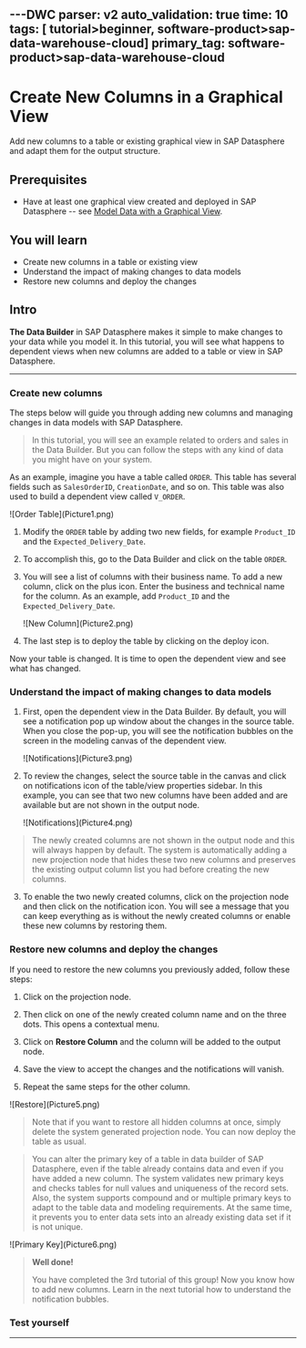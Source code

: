 ---DWC
parser: v2
auto_validation: true
time: 10
tags: [ tutorial>beginner, software-product>sap-data-warehouse-cloud]
primary_tag: software-product>sap-data-warehouse-cloud
---

# Create New Columns in a Graphical View
<!-- description --> Add new columns to a table or existing graphical view in SAP Datasphere and adapt them for the output structure.

## Prerequisites
- Have at least one graphical view created and deployed in SAP Datasphere -- see [Model Data with a Graphical View](data-warehouse-cloud-graphical1-model).

## You will learn
- Create new columns in a table or existing view
- Understand the impact of making changes to data models
- Restore new columns and deploy the changes



## Intro
**The Data Builder** in SAP Datasphere makes it simple to make changes to your data while you model it. In this tutorial, you will see what happens to dependent views when new columns are added to a table or view in SAP Datasphere. 

---

### Create new columns


The steps below will guide you through adding new columns and managing changes in data models with SAP Datasphere.

> In this tutorial, you will see an example related to orders and sales in the Data Builder. But you can follow the steps with any kind of data you might have on your system.


As an example, imagine you have a table called `ORDER`. This table has several fields such as `SalesOrderID`, `CreationDate`, and so on. This table was also used to build a dependent view called `V_ORDER`.

<!-- border -->![Order Table](Picture1.png)

1.	Modify the `ORDER` table by adding two new fields, for example `Product_ID` and the `Expected_Delivery_Date`.

2.	To accomplish this, go to the Data Builder and click on the table `ORDER`.

3.	You will see a list of columns with their business name. To add a new column, click on the plus icon. Enter the business and technical name for the column. As an example, add `Product_ID` and the `Expected_Delivery_Date`.

    <!-- border -->![New Column](Picture2.png)

4.	The last step is to deploy the table by clicking on the deploy icon.

Now your table is changed. It is time to open the dependent view and see what has changed.


### Understand the impact of making changes to data models


1.	First, open the dependent view in the Data Builder. By default, you will see a notification pop up window about the changes in the source table. When you close the pop-up, you will see the notification bubbles on the screen in the modeling canvas of the dependent view.

    <!-- border -->![Notifications](Picture3.png)

2.	To review the changes, select the source table in the canvas and click on notifications icon of the table/view properties sidebar. In this example, you can see that two new columns have been added and are available but are not shown in the output node.

    <!-- border -->![Notifications](Picture4.png)
> The newly created columns are not shown in the output node and this will always happen by default. The system is automatically adding a new projection node that hides these two new columns and preserves the existing output column list you had before creating the new columns.

3.	To enable the two newly created columns, click on the projection node and then click on the notification icon. You will see a message that you can keep everything as is without the newly created columns or enable these new columns by restoring them.





### Restore new columns and deploy the changes


If you need to restore the new columns you previously added, follow these steps:

1.	Click on the projection node.

2.	Then click on one of the newly created column name and on the three dots. This opens a contextual menu.

3.	Click on **Restore Column** and the column will be added to the output node.

4.	Save the view to accept the changes and the notifications will vanish.

5.	Repeat the same steps for the other column.

  <!-- border -->![Restore](Picture5.png)

> Note that if you want to restore all hidden columns at once, simply delete the system generated projection node. You can now deploy the table as usual.

> You can alter the primary key of a table in data builder of SAP Datasphere, even if the table already contains data and even if you have added a new column. The system validates new primary keys and checks tables for null values and uniqueness of the record sets. Also, the system supports compound and or multiple primary keys to adapt to the table data and modeling requirements. At the same time, it prevents you to enter data sets into an already existing data set if it is not unique.

  <!-- border -->![Primary Key](Picture6.png)

> **Well done!**
>
> You have completed the 3rd tutorial of this group! Now you know how to add new columns.
> Learn in the next tutorial how to understand the notification bubbles.


### Test yourself









---
